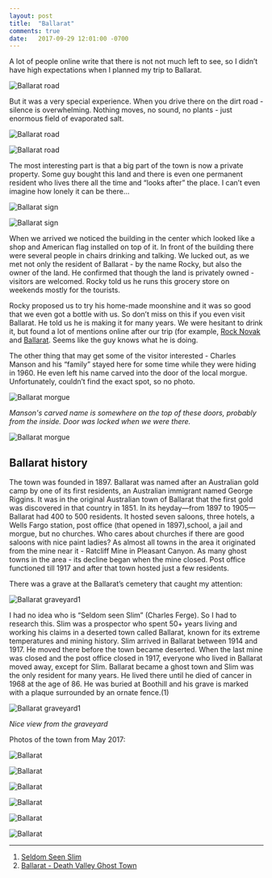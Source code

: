 ```yaml
---
layout: post
title:  "Ballarat"
comments: true
date:   2017-09-29 12:01:00 -0700
---
```


A lot of people online write that there is not not much left to see, so I didn’t have high expectations when I planned my trip to Ballarat. 

![Ballarat road][ballarat_road1]

But it was a very special experience. When you drive there on the dirt road - silence is overwhelming. Nothing moves, no sound, no plants - just enormous field of evaporated salt.

![Ballarat road][ballarat_road2]

![Ballarat road][ballarat_road3]

The most interesting part is that a big part of the town is now a private property. Some guy bought this land and there is even one permanent resident who lives there all the time and “looks after” the place. I can’t even imagine how lonely it can be there...

![Ballarat sign][ballarat_sign1]

![Ballarat sign][ballarat_sign2]

When we arrived we noticed the building in the center which looked like a shop and American flag installed on top of it. In front of the building there were several people in chairs drinking and talking. We lucked out, as we met not only the resident of Ballarat - by the name Rocky, but also the owner of the land. He confirmed that though the land is privately owned - visitors are welcomed. Rocky told us he runs this grocery store on weekends mostly for the tourists.

Rocky proposed us to try his home-made moonshine and it was so good that we even got a bottle with us. So don’t miss on this if you even visit Ballarat. He told us he is making it for many years. We were hesitant to drink it, but found a lot of mentions online after our trip (for example, [Rock Novak](http://me-people.blogspot.com/2016/04/ballarat-ca.html) and [Ballarat](https://www.jesselenz.com/ballarat). Seems like the guy knows what he is doing.

The other thing that may get some of the visitor interested - Charles Manson and his “family” stayed here for some time while they were hiding in 1960. He even left his name carved into the door of the local morgue. Unfortunately, couldn’t find the exact spot, so no photo.

![Ballarat morgue][ballarat_morgue1]

<i>Manson's carved name is somewhere on the top of these doors, probably from the inside. Door was locked when we were there.</i>

![Ballarat morgue][ballarat_morgue2]

<h2>Ballarat history</h2>

The town was founded in 1897. Ballarat was named after an Australian gold camp by one of its first residents, an Australian immigrant named George Riggins. It was in the original Australian town of Ballarat that the first gold was discovered in that country in 1851.  In its heyday—from 1897 to 1905—Ballarat had 400 to 500 residents. It hosted seven saloons, three hotels, a Wells Fargo station, post office (that opened in 1897),school, a jail and morgue, but no churches. Who cares about churches if there are good saloons with nice paint ladies?
As almost all towns in the area it originated from the mine near it - Ratcliff Mine in Pleasant Canyon. As many ghost towns in the area - its decline began when the mine closed. Post office functioned till 1917 and after that town hosted just a few residents.

There was a grave at the Ballarat’s cemetery that caught my attention:

![Ballarat graveyard1][ballarat_graveyard1]

I had no idea who is “Seldom seen Slim” (Charles Ferge). So I had to research this.
Slim was a prospector who spent 50+ years living and working his claims in a deserted town called Ballarat, known for its extreme temperatures and mining history. Slim arrived in Ballarat between 1914 and 1917. He moved there before the town became deserted. When the last mine was closed and the post office closed in 1917, everyone who lived in Ballarat moved away, except for Slim. Ballarat became a ghost town and Slim was the only resident for many years. He lived there until he died of cancer in 1968 at the age of 86. He was buried at Boothill and his grave is marked with a plaque surrounded by an ornate fence.(1)

![Ballarat graveyard1][ballarat_graveyard2]

<i>Nice view from the graveyard</i>

Photos of the town from May 2017:

![Ballarat][ballarat_view1]

![Ballarat][ballarat_view2]

![Ballarat][ballarat_view3]

![Ballarat][ballarat_view4]

![Ballarat][ballarat_view5]

![Ballarat][ballarat_view6]

***

1. [Seldom Seen Slim](https://www.desertusa.com/desert-people/seldom-seen-slim.html)
2. [Ballarat - Death Valley Ghost Town](http://www.legendsofamerica.com/ca-ballarat.html)

[ballarat_sign1]: {{site.url}}/assets/img/29092017-Ballarat/29092017-Ballarat8.jpg "Old Ballarat sign"
[ballarat_sign2]: {{site.url}}/assets/img/29092017-Ballarat/29092017-Ballarat10.jpg "Old Ballarat sign"
[ballarat_road1]: {{site.url}}/assets/img/29092017-Ballarat/29092017-Ballarat6.jpg "Road to ballarat - background mountains"
[ballarat_road2]: {{site.url}}/assets/img/29092017-Ballarat/29092017-Ballarat7.jpg "Road to ballarat"
[ballarat_road3]: {{site.url}}/assets/img/29092017-Ballarat/29092017-Ballarat5.jpg "Road to ballarat - salt"
[ballarat_morgue1]: {{site.url}}/assets/img/29092017-Ballarat/29092017-Ballarat3.jpg "Old Ballarat morgue"
[ballarat_morgue2]: {{site.url}}/assets/img/29092017-Ballarat/29092017-Ballarat9.jpg "Old Ballarat morgue"
[ballarat_graveyard1]: {{site.url}}/assets/img/29092017-Ballarat/29092017-Ballarat11.jpg "Old Ballarat graveyard"
[ballarat_graveyard2]: {{site.url}}/assets/img/29092017-Ballarat/29092017-Ballarat14.jpg "Old Ballarat graveyard"
[ballarat_view1]: {{site.url}}/assets/img/29092017-Ballarat/29092017-Ballarat1.jpg "Ballarat view"
[ballarat_view2]: {{site.url}}/assets/img/29092017-Ballarat/29092017-Ballarat2.jpg "Ballarat view"
[ballarat_view3]: {{site.url}}/assets/img/29092017-Ballarat/29092017-Ballarat4.jpg "Ballarat view"
[ballarat_view4]: {{site.url}}/assets/img/29092017-Ballarat/29092017-Ballarat13.jpg "Ballarat view"
[ballarat_view5]: {{site.url}}/assets/img/29092017-Ballarat/29092017-Ballarat15.jpg "Ballarat view"
[ballarat_view6]: {{site.url}}/assets/img/29092017-Ballarat/29092017-Ballarat16.jpg "Ballarat view"



